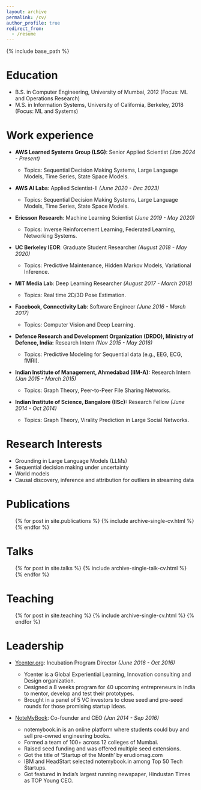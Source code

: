 ```yaml
---
layout: archive
permalink: /cv/
author_profile: true
redirect_from:
  - /resume
---
```


{% include base_path %}

Education
======
* B.S. in Computer Engineering, University of Mumbai, 2012 (Focus: ML and Operations Research)
* M.S. in Information Systems, University of California, Berkeley, 2018 (Focus: ML and Systems)

Work experience
======
* **AWS Learned Systems Group (LSG)**: Senior Applied Scientist _(Jan 2024 - Present)_
  * Topics: Sequential Decision Making Systems, Large Language Models, Time Series, State Space Models.

* **AWS AI Labs**: Applied Scientist-II _(June 2020 - Dec 2023)_
  * Topics: Sequential Decision Making Systems, Large Language Models, Time Series, State Space Models. 

* **Ericsson Research**: Machine Learning Scientist _(June 2019 - May 2020)_
  * Topics: Inverse Reinforcement Learning, Federated Learning, Networking Systems. 

* **UC Berkeley IEOR**: Graduate Student Researcher _(August 2018 - May 2020)_
  * Topics: Predictive Maintenance, Hidden Markov Models, Variational Inference. 

* **MIT Media Lab**: Deep Learning Researcher _(August 2017 - March 2018)_
  * Topics: Real time 2D/3D Pose Estimation. 

* **Facebook, Connectivity Lab**: Software Engineer _(June 2016 - March 2017)_
  * Topics: Computer Vision and Deep Learning. 

* **Defence Research and Development Organization (DRDO), Ministry of Defence, India:** Research Intern _(Nov 2015 - May 2016)_
  * Topics: Predictive Modeling for Sequential data (e.g., EEG, ECG, fMRI). 

* **Indian Institute of Management, Ahmedabad (IIM-A):** Research Intern _(Jan 2015 - March 2015)_
  * Topics: Graph Theory, Peer-to-Peer File Sharing Networks. 

* **Indian Institute of Science, Bangalore (IISc):** Research Fellow _(June 2014 - Oct 2014)_
  * Topics: Graph Theory, Virality Prediction in Large Social Networks. 

Research Interests
======
* Grounding in Large Language Models (LLMs)
* Sequential decision making under uncertainty
* World models
* Causal discovery, inference and attribution for outliers in streaming data

Publications
======
  <ul>{% for post in site.publications %}
    {% include archive-single-cv.html %}
  {% endfor %}</ul>
  
Talks
======
  <ul>{% for post in site.talks %}
    {% include archive-single-talk-cv.html %}
  {% endfor %}</ul>
  
Teaching
======
  <ul>{% for post in site.teaching %}
    {% include archive-single-cv.html %}
  {% endfor %}</ul>
  
Leadership
======
* [Ycenter.org](https://y-center.org/): Incubation Program Director _(June 2016 - Oct 2016)_
  * Ycenter is a Global Experiential Learning, Innovation consulting and Design organization. 
  * Designed a 8 weeks program for 40 upcoming entrepreneurs in India to mentor, develop and test their prototypes. 
  * Brought in a panel of 5 VC investors to close seed and pre-seed rounds for those promising startup ideas. 


* [NoteMyBook](https://www.vccircle.com/online-second-hand-bookseller-notemybook-raises-seed-funding): Co-founder and CEO _(Jan 2014 - Sep 2016)_
  * notemybook.in is an online platform where students could buy and sell pre-owned engineering books.
  * Formed a team of 100+ across 12 colleges of Mumbai.
  * Raised seed funding and was offered multiple seed extensions.
  * Got the title of ‘Startup of the Month’ by erudiomag.com
  * IBM and HeadStart selected notemybook.in among Top 50 Tech Startups.
  * Got featured in India’s largest running newspaper, Hindustan Times as TOP Young CEO. 





